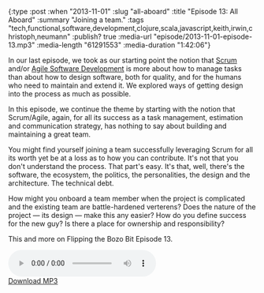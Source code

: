{:type :post
 :when "2013-11-01"
 :slug "all-aboard"
 :title "Episode 13: All Aboard"
 :summary "Joining a team."
 :tags "tech,functional,software,development,clojure,scala,javascript,keith,irwin,christoph,neumann"
 :publish? true
 :media-url "episode/2013-11-01-episode-13.mp3"
 :media-length "61291553"
 :media-duration "1:42:06"}

In our last episode, we took as our starting point the notion that
[Scrum][sc] and/or [Agile Software Development][asd] is more about how
to manage tasks than about how to design software, both for quality,
and for the humans who need to maintain and extend it. We explored
ways of getting design into the process as much as possible.

In this episode, we continue the theme by starting with the notion
that Scrum/Agile, again, for all its success as a task management,
estimation and communication strategy, has nothing to say about
building and maintaining a great team.

You might find yourself joining a team successfully leveraging Scrum
for all its worth yet be at a loss as to how you can contribute. It's
not that you don't understand the process. That part's easy. It's
that, well, there's the software, the ecosystem, the politics, the
personalities, the design and the architecture. The technical debt.

How might you onboard a team member when the project is complicated
and the existing team are battle-hardened verterens? Does the nature
of the project &mdash; its design &mdash; make this any easier? How do
you define success for the new guy? Is there a place for ownership and
responsibility?

This and more on Flipping the Bozo Bit Episode 13.

<div class="audio-wrapper">
  <audio controls>
    <source src="episode/2013-11-01-episode-13.mp3" type="audio/mpeg"/>
  </audio>
  <div class="audio-download">
    <a href="episode/2013-11-01-episode-13.mp3">Download MP3</a>
  </div>
</div>

[sc]: http://en.wikipedia.org/wiki/Scrum_(software_development)
[asd]: http://en.wikipedia.org/wiki/Agile_software_development
